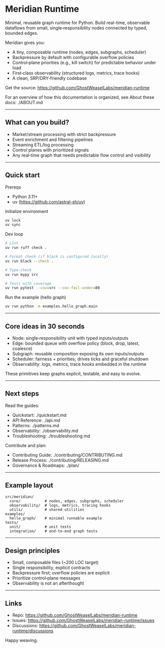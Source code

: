 # Meridian Runtime

Minimal, reusable graph runtime for Python. Build real-time, observable dataflows from small, single‑responsibility nodes connected by typed, bounded edges.

Meridian gives you:
- A tiny, composable runtime (nodes, edges, subgraphs, scheduler)
- Backpressure by default with configurable overflow policies
- Control‑plane priorities (e.g., kill switch) for predictable behavior under load
- First‑class observability (structured logs, metrics, trace hooks)
- A clean, SRP/DRY‑friendly codebase

Get the source: https://github.com/GhostWeaselLabs/meridian-runtime

For an overview of how this documentation is organized, see About these docs: ./ABOUT.md

***

## What can you build?

- Market/stream processing with strict backpressure
- Event enrichment and filtering pipelines
- Streaming ETL/log processing
- Control planes with prioritized signals
- Any real‑time graph that needs predictable flow control and visibility

***

## Quick start

Prereqs
- Python 3.11+
- uv (https://github.com/astral-sh/uv)

Initialize environment
```bash
uv lock
uv sync
```

Dev loop
```bash
# Lint
uv run ruff check .

# Format check (if black is configured locally)
uv run black --check .

# Type-check
uv run mypy src

# Tests with coverage
uv run pytest --cov=src --cov-fail-under=80
```

Run the example (hello graph)
```bash
uv run python -m examples.hello_graph.main
```

***

## Core ideas in 30 seconds

- Node: single‑responsibility unit with typed inputs/outputs
- Edge: bounded queue with overflow policy (block, drop, latest, coalesce)
- Subgraph: reusable composition exposing its own inputs/outputs
- Scheduler: fairness + priorities; drives ticks and graceful shutdown
- Observability: logs, metrics, trace hooks embedded in the runtime

These primitives keep graphs explicit, testable, and easy to evolve.

***

## Next steps

Read the guides:
- Quickstart: ./quickstart.md
- API Reference: ./api.md
- Patterns: ./patterns.md
- Observability: ./observability.md
- Troubleshooting: ./troubleshooting.md

Contribute and plan:
- Contributing Guide: ./contributing/CONTRIBUTING.md
- Release Process: ./contributing/RELEASING.md
- Governance & Roadmaps: ./plan/

***

## Example layout

```text
src/meridian/
  core/           # nodes, edges, subgraphs, scheduler
  observability/  # logs, metrics, tracing hooks
  utils/          # shared utilities
examples/
  hello_graph/    # minimal runnable example
tests/
  unit/           # unit tests
  integration/    # end-to-end graph tests
```

***

## Design principles

- Small, composable files (~200 LOC target)
- Single responsibility, explicit contracts
- Backpressure first; overflow policies are explicit
- Prioritize control‑plane messages
- Observability is not an afterthought

***

## Links

- Repo: https://github.com/GhostWeaselLabs/meridian-runtime
- Issues: https://github.com/GhostWeaselLabs/meridian-runtime/issues
- Discussions: https://github.com/GhostWeaselLabs/meridian-runtime/discussions

Happy weaving.